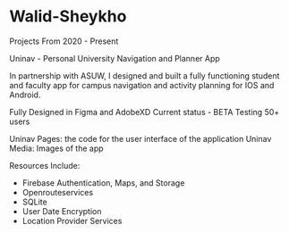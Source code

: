 # Walid-Sheykho
Projects From 2020 - Present

Uninav - Personal University Navigation and Planner App

In partnership with ASUW, I designed and built a fully functioning student and faculty app for campus navigation and activity planning for IOS and Android.

Fully Designed in Figma and AdobeXD
Current status - BETA Testing 50+ users

Uninav Pages: the code for the user interface of the application
Uninav Media: Images of the app

Resources Include:
- Firebase Authentication, Maps, and Storage
- Openrouteservices
- SQLite
- User Date Encryption
- Location Provider Services
